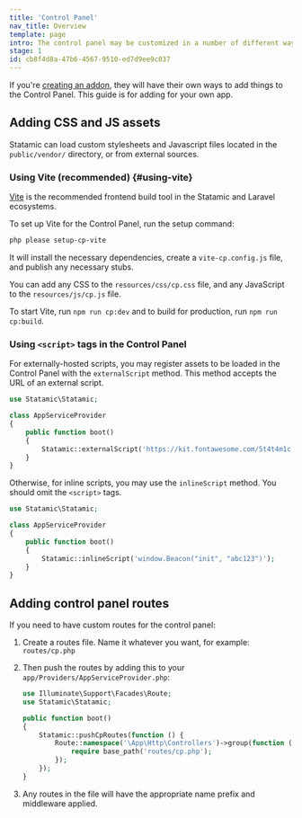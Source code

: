 ```yaml
---
title: 'Control Panel'
nav_title: Overview
template: page
intro: The control panel may be customized in a number of different ways. You may add new fieldtypes, widgets, a stylesheet, or maybe you just want to add some arbitrary Javascript.
stage: 1
id: cb8f4d8a-47b6-4567-9510-ed7d9ee9c037
---
```


If you're [creating an addon](/extending/addons), they will have their own ways to add things to the Control Panel. This guide is for adding for your own app.

## Adding CSS and JS assets

Statamic can load custom stylesheets and Javascript files located in the `public/vendor/` directory, or from external sources.

### Using Vite (recommended) {#using-vite}
[Vite](https://vite.dev) is the recommended frontend build tool in the Statamic and Laravel ecosystems. 

To set up Vite for the Control Panel, run the setup command:

```bash
php please setup-cp-vite
```

It will install the necessary dependencies, create a `vite-cp.config.js` file, and publish any necessary stubs.

You can add any CSS to the `resources/css/cp.css` file, and any JavaScript to the `resources/js/cp.js` file. 

To start Vite, run `npm run cp:dev` and to build for production, run `npm run cp:build`.

### Using `<script>` tags in the Control Panel

For externally-hosted scripts, you may register assets to be loaded in the Control Panel with the `externalScript` method. This method accepts the URL of an external script.


```php
use Statamic\Statamic;

class AppServiceProvider
{
    public function boot()
    {
        Statamic::externalScript('https://kit.fontawesome.com/5t4t4m1c.js');
    }
}
```

Otherwise, for inline scripts, you may use the `inlineScript` method. You should omit the `<script>` tags.

```php
use Statamic\Statamic;

class AppServiceProvider
{
    public function boot()
    {
        Statamic::inlineScript('window.Beacon("init", "abc123")');
    }
}
```


## Adding control panel routes

If you need to have custom routes for the control panel:

1. Create a routes file. Name it whatever you want, for example: `routes/cp.php`
2. Then push the routes by adding this to your `app/Providers/AppServiceProvider.php`:

    ```php
    use Illuminate\Support\Facades\Route;
    use Statamic\Statamic;

    public function boot()
    {
        Statamic::pushCpRoutes(function () {
            Route::namespace('\App\Http\Controllers')->group(function () {
                require base_path('routes/cp.php');
            });
        });
    }
    ```

3. Any routes in the file will have the appropriate name prefix and middleware applied.
